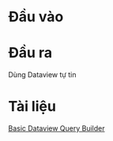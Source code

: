 # Đầu vào
# Đầu ra
Dùng Dataview tự tin

# Tài liệu
[Basic Dataview Query Builder](https://s-blu.github.io/basic-dataview-query-builder/)